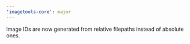 ```yaml
---
'imagetools-core': major
---
```


Image IDs are now generated from relative filepaths instead of absolute ones.
